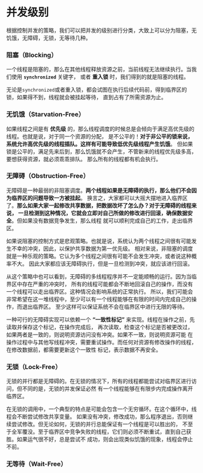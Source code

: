 并发级别
==================================================
根据控制并发的策略，我们可以把并发的级别进行分类，大致上可以分为阻塞，无饥饿，无障碍，无锁，无等待几种。

### 阻塞（Blocking）
一个线程是阻塞的，那么在其他线程释放资源之前，当前线程无法继续执行。当我们使用 **`synchronized`** 关键字，
或者 **重入锁** 时，我们得到的就是阻塞的线程。

无论是`synchronized`或者重入锁，都会试图在执行后续代码前，得到临界区的锁，如果得不到，线程就会被挂起等待，
直到占有了所需资源为止。

### 无饥饿（Starvation-Free）
如果线程之间是有 **优先级** 的，那么线程调度的时候总是会倾向于满足高优先级的线程。也就是说，对于同一个资源的分配，
是不公平的！**对于非公平的锁来说，系统允许高优先级的线程插队。这样有可能导致低优先级线程产生饥饿**。
但如果锁是公平的，满足先来后到，那么饥饿就不会产生，不管新来的线程优先级多高，要想获得资源，就必须乖乖排队。
那么所有的线程都有机会执行。

### 无障碍（Obstruction-Free）
无障碍是一种最弱的非阻塞调度。**两个线程如果是无障碍的执行，那么他们不会因为临界区的问题导致一方被挂起**。
换言之，大家都可以大摇大摆地进入临界区了。**那么如果大家一起修改共享数据，把数据改坏了怎么办？对于无障碍的线程来说，
一旦检测到这种情况，它就会立即对自己所做的修改进行回滚，确保数据安全**。但如果没有数据竞争发生，那么线程
就可以顺利完成自己的工作，走出临界区。

如果说阻塞的控制方式是悲观策略。也就是说，系统认为两个线程之间很有可能发生不幸的冲突，因此，以保护共享数据为第一优先级。
相对来说，非阻塞的调度就是一种乐观的策略。它认为多个线程之间很有可能不会发生冲突，或者说这种概率不大。
因此大家都应该无障碍执行，但是一旦检测到冲突，就应该进行回滚。

从这个策略中也可以看到，无障碍的多线程程序并不一定能顺畅的运行。因为当临界区中存在严重的冲突时，
所有的线程可能都会不断地回滚自己的操作，而没有一个线程可以走出临界区。这种情况会影响系统的正常执行。
所以，我们可能会非常希望在这一堆线程中，至少可以有一个线程能够在有限的时间内完成自己的操作，而退出临界区。
至少这样可以保证系统不会在临界区中进行无限的等待。

一种可行的无障碍实现可以依赖一个 **“一致性标记”** 来实现。线程在操作之前，先读取并保存这个标记，在操作完成后，
再次读取，检查这个标记是否被更改过，如果两者是一致的，则说明资源访问没有冲突。如果不一致，则说明资源可能
在操作过程中与其他写线程冲突，需要重试操作。而任何对资源有修改操作的线程，在修改数据前，都需要更新这个一致性
标记，表示数据不再安全。

### 无锁（Lock-Free）
无锁的并行都是无障碍的。在无锁的情况下，所有的线程都能尝试对临界区进行访问，但不同的是，无锁的并发保证必然
有一个线程能够在有限步内完成操作离开临界区。

在无锁的调用中，一个典型的特点是可能会包含一个无穷循环。在这个循环中，线程会不断尝试修改共享变量。
如果没有冲突，修改成功，那么程序退出，否则继续尝试修改。但无论如何，无锁的并行总能保证有一个线程是可以胜出的，
不至于全军覆没。至于临界区中竞争失败的线程，它们则必须不断重试，直到自己获胜。如果运气很不好，总是尝试不
成功，则会出现类似饥饿的现象，线程会停止不前。

### 无等待（Wait-Free）
